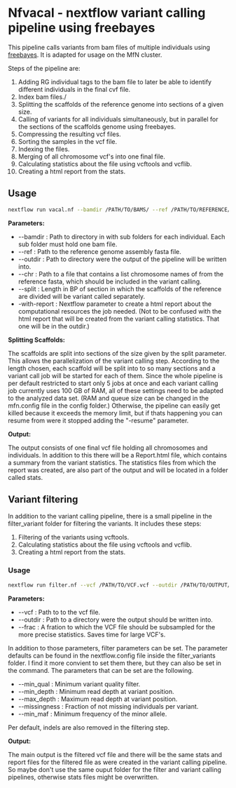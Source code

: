 # Nfvacal - nextflow variant calling pipeline using freebayes

 This pipeline calls variants from bam files of multiple individuals using [freebayes](https://github.com/freebayes/freebayes). It is adapted for usage on the MfN cluster.

Steps of the pipeline are:

1. Adding RG individual tags to the bam file to later be able to identify different individuals in the final cvf file.
2. Index bam files./
3. Splitting the scaffolds of the reference genome into sections of a given size.
4. Calling of variants for all individuals simultaneously, but in parallel for the sections of the scaffolds genome using freebayes.
5. Compressing the resulting vcf files.
6. Sorting the samples in the vcf file.
7. Indexing the files.
8. Merging of all chromosome vcf's into one final file.
9. Calculating statistics about the file using vcftools and vcflib.
10. Creating a html report from the stats. 



## Usage

```bash
nextflow run vacal.nf --bamdir /PATH/TO/BAMS/ --ref /PATH/TO/REFERENCE/file.fasta --outdir /PATH/TO/DIR/TO/PUT/OUTPUT/ --chr /PATH/TO/CHROMOSOME/file.list -with-report /PATH/TO/REPORT/file.html --split INT
```

**Parameters:**

* --bamdir : Path to directory in with sub folders for each individual. Each sub folder must hold one bam file.
* --ref : Path to the reference genome assembly fasta file.
* --outdir : Path to directory were the output of the pipeline will be written into.
* --chr : Path to a file that contains a list chromosome names of from the reference fasta, which should be included in the variant calling.
* --split : Length in BP of section in which the scaffolds of the reference are divided will be variant called separately.
* -with-report : Nextflow parameter to create a html report about the computational resources the job needed. (Not to be confused with the html report that will be created from the variant calling statistics. That one will be in the outdir.)

**Splitting Scaffolds:**

The scaffolds are split into sections of the size given by the split parameter. This allows the parallelization of the variant calling step. According to the length chosen, each scaffold will be split into to so many sections and a variant call job will be started for each of them. Since the whole pipeline is per default restricted to start only 5 jobs at once and each variant calling job currently uses 100 GB of RAM, all of these settings need to be adapted to the analyzed data set. (RAM and queue size can be changed in the mfn.config file in the config folder.) Otherwise, the pipeline can easily get killed because it exceeds the memory limit, but if thats happening you can resume from were it stopped adding the "-resume" parameter.  

**Output:**

The output consists of one final vcf file holding all chromosomes and individuals. In addition to this there will be a Report.html file, which contains a summary from the variant statistics. The statistics files from which the report was created, are also part of the output and will be located in a folder called stats.

## Variant filtering

In addition to the variant calling pipeline, there is a small pipeline in the filter_variant folder for filtering the variants. It includes these steps:

1. Filtering of the variants using vcftools.
2. Calculating statistics about the file using vcftools and vcflib.
3. Creating a html report from the stats.

### Usage

```bash
nextflow run filter.nf --vcf /PATH/TO/VCF.vcf --outdir /PATH/TO/OUTPUT/DIRECTORY/ --frac 0.01

```

**Parameters:**

*  --vcf : Path to to the vcf file.
*  --outdir : Path to a directory were the output should be written into.
*  --frac : A fration to which the VCF file should be subsampled for the more precise statistics. Saves time for large VCF's.

In addition to those parameters, filter parameters can be set. The parameter defaults can be found in the nextflow.config file inside the filter_variants folder. I find it more convient to set them there, but they can also be set in the command. The parameters that can be set are the following.

*  --min_qual : Minimum variant quality filter.
*  --min_depth : Minimum read depth at variant position.
*  --max_depth : Maximum read depth at variant position.
*  --missingness : Fraction of not missing individuals per variant.
*  --min_maf : Minimum frequency of the minor allele.

Per default, indels are also removed in the filtering step.

**Output:**

The main output is the filtered vcf file and there will be the same stats and report files for the filtered file as were created in the variant calling pipeline. So maybe don't use the same ouput folder for the filter and variant calling pipelines, otherwise stats files might be overwritten.
